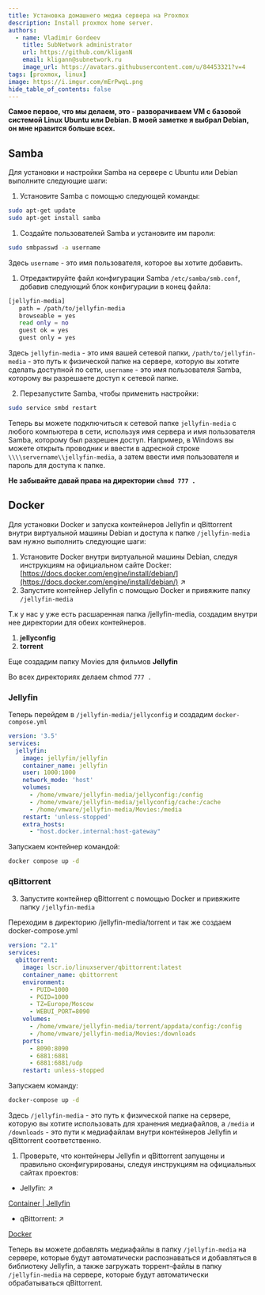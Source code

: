 ```yaml
---
title: Установка домашнего медиа сервера на Proxmox
description: Install proxmox home server.
authors:
  - name: Vladimir Gordeev
    title: SubNetwork administrator
    url: https://github.com/kliganN
    email: kligann@subnetwork.ru
    image_url: https://avatars.githubusercontent.com/u/84453321?v=4
tags: [proxmox, linux]
image: https://i.imgur.com/mErPwqL.png
hide_table_of_contents: false
---
```







**Самое первое, что мы делаем, это - разворачиваем VM с базовой системой Linux Ubuntu или Debian. В моей заметке я выбрал Debian, он мне нравится больше всех.**

<!--truncate-->

## Samba

Для установки и настройки Samba на сервере с Ubuntu или Debian выполните следующие шаги:

1. Установите Samba с помощью следующей команды:

```bash
sudo apt-get update
sudo apt-get install samba
```

1. Создайте пользователей Samba и установите им пароли:

```bash
sudo smbpasswd -a username
```

Здесь `username` - это имя пользователя, которое вы хотите добавить.

1. Отредактируйте файл конфигурации Samba `/etc/samba/smb.conf`, добавив следующий блок конфигурации в конец файла:

```bash
[jellyfin-media]
   path = /path/to/jellyfin-media
   browseable = yes
   read only = no
   guest ok = yes
   guest only = yes
```

Здесь `jellyfin-media` - это имя вашей сетевой папки, `/path/to/jellyfin-media` - это путь к физической папке на сервере, которую вы хотите сделать доступной по сети, `username` - это имя пользователя Samba, которому вы разрешаете доступ к сетевой папке.

2. Перезапустите Samba, чтобы применить настройки:

```bash
sudo service smbd restart
```

Теперь вы можете подключиться к сетевой папке `jellyfin-media` с любого компьютера в сети, используя имя сервера и имя пользователя Samba, которому был разрешен доступ. Например, в Windows вы можете открыть проводник и ввести в адресной строке `\\\\servername\\jellyfin-media`, а затем ввести имя пользователя и пароль для доступа к папке.

**Не забывайте давай права на директории `chmod 777 .`**

## Docker

Для установки Docker и запуска контейнеров Jellyfin и qBittorrent внутри виртуальной машины Debian и доступа к папке `/jellyfin-media` вам нужно выполнить следующие шаги:

1. Установите Docker внутри виртуальной машины Debian, следуя инструкциям на официальном сайте Docker: [https://docs.docker.com/engine/install/debian/](https://docs.docker.com/engine/install/debian/) ↗
2. Запустите контейнер Jellyfin с помощью Docker и привяжите папку `/jellyfin-media`

Т.к у нас у уже есть расшаренная папка /jellyfin-media, создадим внутри нее директории для обеих контейнеров.

1. **jellyconfig**
2. **torrent**

Еще создадим папку Movies для фильмов **Jellyfin**

Во всех директориях делаем chmod `777 .`

### Jellyfin

Теперь перейдем в `/jellyfin-media/jellyconfig` и создадим `docker-compose.yml`

```yaml title="jdocker-compose.yml"
version: '3.5'
services:
  jellyfin:
    image: jellyfin/jellyfin
    container_name: jellyfin
    user: 1000:1000
    network_mode: 'host'
    volumes:
      - /home/vmware/jellyfin-media/jellyconfig:/config
      - /home/vmware/jellyfin-media/jellyconfig/cache:/cache
      - /home/vmware/jellyfin-media/Movies:/media
    restart: 'unless-stopped'
    extra_hosts:
      - "host.docker.internal:host-gateway"

```

Запускаем контейнер командой:

```bash
docker compose up -d
```

### qBittorrent

3. Запустите контейнер qBittorrent с помощью Docker и привяжите папку `/jellyfin-media`

Переходим в директорию /jellyfin-media/torrent и так же создаем docker-compose.yml

```yaml
version: "2.1"
services:
  qbittorrent:
    image: lscr.io/linuxserver/qbittorrent:latest
    container_name: qbittorrent
    environment:
      - PUID=1000
      - PGID=1000
      - TZ=Europe/Moscow
      - WEBUI_PORT=8090
    volumes:
      - /home/vmware/jellyfin-media/torrent/appdata/config:/config
      - /home/vmware/jellyfin-media/Movies:/downloads
    ports:
      - 8090:8090
      - 6881:6881
      - 6881:6881/udp
    restart: unless-stopped
```

Запускаем команду:

```bash
docker-compose up -d
```

Здесь `/jellyfin-media` - это путь к физической папке на сервере, которую вы хотите использовать для хранения медиафайлов, а `/media` и `/downloads` - это пути к медиафайлам внутри контейнеров Jellyfin и qBittorrent соответственно.

1. Проверьте, что контейнеры Jellyfin и qBittorrent запущены и правильно сконфигурированы, следуя инструкциям на официальных сайтах проектов:
- Jellyfin:  ↗

[Container | Jellyfin](https://jellyfin.org/docs/general/installation/container)

- qBittorrent:  ↗

[Docker](https://hub.docker.com/r/linuxserver/qbittorrent)

Теперь вы можете добавлять медиафайлы в папку `/jellyfin-media` на сервере, которые будут автоматически распознаваться и добавляться в библиотеку Jellyfin, а также загружать торрент-файлы в папку `/jellyfin-media` на сервере, которые будут автоматически обрабатываться qBittorrent.
